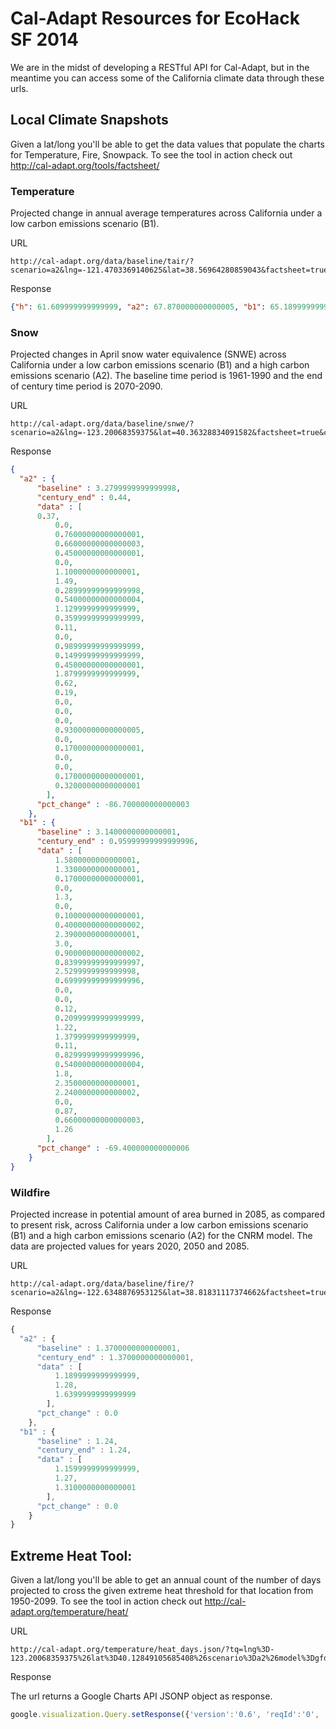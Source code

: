 Cal-Adapt Resources for EcoHack SF 2014
====================

We are in the midst of developing a RESTful API for Cal-Adapt, but in the meantime you can access some of the California climate data through these urls.

Local Climate Snapshots
---------------------
Given a lat/long you'll be able to get the data values that populate the charts for Temperature, Fire, Snowpack. To see the tool in action check out http://cal-adapt.org/tools/factsheet/

### Temperature
Projected change in annual average temperatures across California under a low carbon emissions scenario (B1).

URL

```
http://cal-adapt.org/data/baseline/tair/?scenario=a2&lng=-121.4703369140625&lat=38.56964280859043&factsheet=true&county=false&units=imperial
```

Response

```json
{"h": 61.609999999999999, "a2": 67.870000000000005, "b1": 65.189999999999998}
```

### Snow
Projected changes in April snow water equivalence (SNWE) across California under a low carbon emissions scenario (B1) and a high carbon emissions scenario (A2). The baseline time period is 1961-1990 and the end of century time period is 2070-2090.

URL

```
http://cal-adapt.org/data/baseline/snwe/?scenario=a2&lng=-123.20068359375&lat=40.36328834091582&factsheet=true&county=true&units=imperial&month=4
```

Response

```json
{ 
  "a2" : { 
      "baseline" : 3.2799999999999998,
      "century_end" : 0.44,
      "data" : [ 
	  0.37,
          0.0,
          0.76000000000000001,
          0.66000000000000003,
          0.45000000000000001,
          0.0,
          1.1000000000000001,
          1.49,
          0.28999999999999998,
          0.54000000000000004,
          1.1299999999999999,
          0.35999999999999999,
          0.11,
          0.0,
          0.98999999999999999,
          0.14999999999999999,
          0.45000000000000001,
          1.8799999999999999,
          0.62,
          0.19,
          0.0,
          0.0,
          0.0,
          0.93000000000000005,
          0.0,
          0.17000000000000001,
          0.0,
          0.0,
          0.17000000000000001,
          0.32000000000000001
        ],
      "pct_change" : -86.700000000000003
    },
  "b1" : {
      "baseline" : 3.1400000000000001,
      "century_end" : 0.95999999999999996,
      "data" : [ 
          1.5800000000000001,
          1.3300000000000001,
          0.17000000000000001,
          0.0,
          1.3,
          0.0,
          0.10000000000000001,
          0.40000000000000002,
          2.3900000000000001,
          3.0,
          0.90000000000000002,
          0.83999999999999997,
          2.5299999999999998,
          0.69999999999999996,
          0.0,
          0.0,
          0.12,
          0.20999999999999999,
          1.22,
          1.3799999999999999,
          0.11,
          0.82999999999999996,
          0.54000000000000004,
          1.8,
          2.3500000000000001,
          2.2400000000000002,
          0.0,
          0.87,
          0.66000000000000003,
          1.26
        ],
      "pct_change" : -69.400000000000006
    }
}
```

### Wildfire
Projected increase in potential amount of area burned in 2085, as compared to present risk, across California under a low carbon emissions scenario (B1) and a high carbon emissions scenario (A2) for the CNRM model. The data are projected values for years 2020, 2050 and 2085.

URL

```
http://cal-adapt.org/data/baseline/fire/?scenario=a2&lng=-122.6348876953125&lat=38.81831117374662&factsheet=true&county=true&units=imperial
```

Response

```javascript
{ 
  "a2" : { 
      "baseline" : 1.3700000000000001,
      "century_end" : 1.3700000000000001,
      "data" : [
          1.1899999999999999,
          1.28,
          1.6399999999999999
        ],
      "pct_change" : 0.0
    },
  "b1" : { 
      "baseline" : 1.24,
      "century_end" : 1.24,
      "data" : [ 
          1.1599999999999999,
          1.27,
          1.3100000000000001
        ],
      "pct_change" : 0.0
    }
}
```






Extreme Heat Tool:
---------------------
Given a lat/long you'll be able to get an annual count of the number of days projected to cross the given extreme heat threshold for that location from 1950-2099. To see the tool in action check out http://cal-adapt.org/temperature/heat/

URL

```
http://cal-adapt.org/temperature/heat_days.json/?tq=lng%3D-123.20068359375%26lat%3D40.12849105685408%26scenario%3Da2%26model%3Dgfdl%26type%3Dnumdays%26units%3Dimperial%26climvar%3Dtmax&tqx=reqId%3A0
```

Response

The url returns a Google Charts API JSONP object as response.  

```javascript
google.visualization.Query.setResponse({'version':'0.6', 'reqId':'0', 'status':'OK', 'table': {cols:[{id:'Year',label:'Year',type:'date'},{id:'Number of Extreme Heat Days',label:'Number of Extreme Heat Days',type:'number',p:{'climnorm_avg_numdays':'4.3','extreme_heat_threshold':'91.7189984131'}}],rows:[{c:[{v:new Date(1950,0,1)},{v:10}]},........{c:[{v:new Date(2099,0,1)},{v:35}]}]}});
```
```

